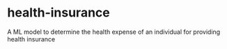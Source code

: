 # health-insurance
A ML model to determine the health expense of an individual for providing health insurance
